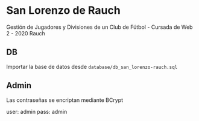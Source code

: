 # San Lorenzo de Rauch

Gestión de Jugadores y Divisiones de un Club de Fútbol - Cursada de Web 2 - 2020 Rauch

## DB
Importar la base de datos desde `database/db_san_lorenzo-rauch.sql`

## Admin
Las contraseñas se encriptan mediante BCrypt

user: admin
pass: admin
